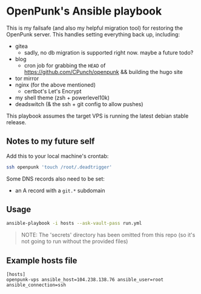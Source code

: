 # OpenPunk's Ansible playbook

This is my failsafe (and also my helpful migration tool) for restoring the OpenPunk server. This handles setting everything back up, including:

- gitea
    - sadly, no db migration is supported right now. maybe a future todo?
- blog
    - cron job for grabbing the `HEAD` of https://github.com/CPunch/openpunk && building the hugo site
- tor mirror
- nginx (for the above mentioned)
    - certbot's Let's Encrypt
- my shell theme (zsh + powerlevel10k)
- deadswitch (& the ssh + git config to allow pushes)

This playbook assumes the target VPS is running the latest debian stable release.

## Notes to my future self
Add this to your local machine's crontab:

```sh
ssh openpunk 'touch /root/.deadtrigger'
```

Some DNS records also need to be set:
- an A record with a `git.*` subdomain

## Usage
```sh
ansible-playbook -i hosts --ask-vault-pass run.yml
```
> NOTE: The 'secrets' directory has been omitted from this repo (so it's not going to run without the provided files)

## Example hosts file
```
[hosts]
openpunk-vps ansible_host=104.238.138.76 ansible_user=root ansible_connection=ssh
```